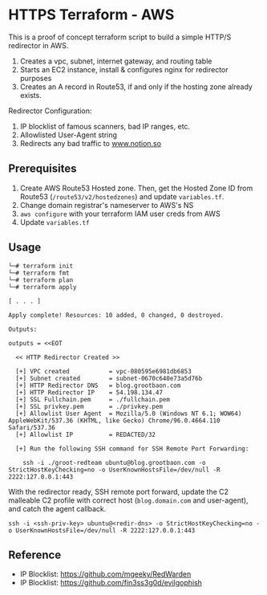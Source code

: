 # HTTPS Terraform - AWS 

This is a proof of concept terraform script to build a simple HTTP/S redirector in AWS. 

1. Creates a vpc, subnet, internet gateway, and routing table 
2. Starts an EC2 instance, install & configures nginx for redirector purposes 
3. Creates an A record in Route53, if and only if the hosting zone already exists. 

Redirector Configuration:

1. IP blocklist of famous scanners, bad IP ranges, etc. 
2. Allowlisted User-Agent string 
3. Redirects any bad traffic to www.notion.so 

## Prerequisites 
1. Create AWS Route53 Hosted zone. Then, get the Hosted Zone ID from Route53 (`/route53/v2/hostedzones`) and update `variables.tf`.
2. Change domain registrar's nameserver to AWS's NS 
3. `aws configure` with your terraform IAM user creds from AWS 
4. Update `variables.tf` 

## Usage 
```
└─# terraform init
└─# terraform fmt
└─# terraform plan 
└─# terraform apply 

[ . . . ] 

Apply complete! Resources: 10 added, 0 changed, 0 destroyed.

Outputs:

outputs = <<EOT
  
  << HTTP Redirector Created >> 

  [+] VPC created           = vpc-080595e6981db6853
  [+] Subnet created        = subnet-0670c640e73a5d76b
  [+] HTTP Redirector DNS   = blog.grootbaon.com 
  [+] HTTP Redirector IP    = 54.198.134.47
  [+] SSL Fullchain.pem     = ./fullchain.pem
  [+] SSL privkey.pem       = ./privkey.pem
  [+] Allowlist User Agent  = Mozilla/5.0 (Windows NT 6.1; WOW64) AppleWebKit/537.36 (KHTML, like Gecko) Chrome/96.0.4664.110 Safari/537.36
  [+] Allowlist IP          = REDACTED/32

  [+] Run the following SSH command for SSH Remote Port Forwarding: 
    
    ssh -i ./groot-redteam ubuntu@blog.grootbaon.com -o StrictHostKeyChecking=no -o UserKnownHostsFile=/dev/null -R 2222:127.0.0.1:443
```

With the redirector ready, SSH remote port forward, update the C2 malleable C2 profile with correct host (`blog.domain.com` and user-agent), and catch the agent callback.

```
ssh -i <ssh-priv-key> ubuntu@<redir-dns> -o StrictHostKeyChecking=no -o UserKnownHostsFile=/dev/null -R 2222:127.0.0.1:443
```


## Reference 
- IP Blocklist: https://github.com/mgeeky/RedWarden
- IP Blocklist: https://github.com/fin3ss3g0d/evilgophish